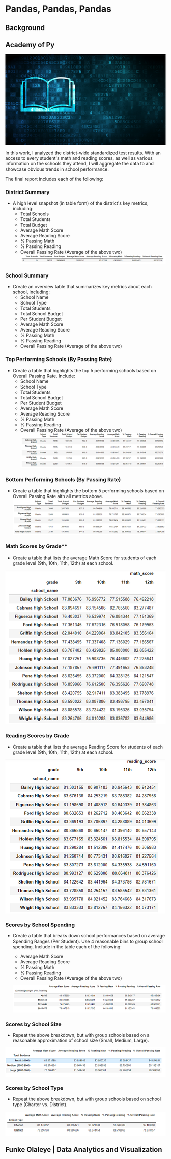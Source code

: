 # Pandas, Pandas, Pandas

## Background

## Academy of Py

![Education](https://github.com/ofunkey/pandas_challenge/blob/master/PyCitySchools/Images/education.png)

In this work, I analyzed the district-wide standardized test results. With an access to every student's math and reading scores, as well as various information on the schools they attend, I will aggregate the data to and showcase obvious trends in school performance.

The final report includes each of the following:

### District Summary

* A high level snapshot (in table form) of the district's key metrics, including:
  * Total Schools
  * Total Students
  * Total Budget
  * Average Math Score
  * Average Reading Score
  * % Passing Math
  * % Passing Reading
  * Overall Passing Rate (Average of the above two)
  ![District_Summary](https://github.com/ofunkey/pandas_challenge/blob/master/PyCitySchools/Images/District_Summary.png)

### School Summary

* Create an overview table that summarizes key metrics about each school, including:
  * School Name
  * School Type
  * Total Students
  * Total School Budget
  * Per Student Budget
  * Average Math Score
  * Average Reading Score
  * % Passing Math
  * % Passing Reading
  * Overall Passing Rate (Average of the above two)

### Top Performing Schools (By Passing Rate)

* Create a table that highlights the top 5 performing schools based on Overall Passing Rate. Include:
  * School Name
  * School Type
  * Total Students
  * Total School Budget
  * Per Student Budget
  * Average Math Score
  * Average Reading Score
  * % Passing Math
  * % Passing Reading
  * Overall Passing Rate (Average of the above two)
  ![Top_Performing_Schools_By_Passing_Rate](https://github.com/ofunkey/pandas_challenge/blob/master/PyCitySchools/Images/Top_Performing_Schools_By_Passing_Rate.png)

### Bottom Performing Schools (By Passing Rate)

* Create a table that highlights the bottom 5 performing schools based on Overall Passing Rate aith all metrics above.
![Bottom_Performing_Schools_By_Passing_Rate](https://github.com/ofunkey/pandas_challenge/blob/master/PyCitySchools/Images/Bottom_Performing_Schools_By_Passing_Rate.png)

### Math Scores by Grade\*\*

* Create a table that lists the average Math Score for students of each grade level (9th, 10th, 11th, 12th) at each school.

![Math_Scores_by_Grade](https://github.com/ofunkey/pandas_challenge/blob/master/PyCitySchools/Images/Math_Scores_by_Grade.png)

### Reading Scores by Grade

* Create a table that lists the average Reading Score for students of each grade level (9th, 10th, 11th, 12th) at each school.

![Reading_Scores_by_Grade](https://github.com/ofunkey/pandas_challenge/blob/master/PyCitySchools/Images/Reading_Scores_by_Grade.png)

### Scores by School Spending

* Create a table that breaks down school performances based on average Spending Ranges (Per Student). Use 4 reasonable bins to group school spending. Include in the table each of the following:
  * Average Math Score
  * Average Reading Score
  * % Passing Math
  * % Passing Reading
  * Overall Passing Rate (Average of the above two)
  
  ![Scores_by_School_Spending](https://github.com/ofunkey/pandas_challenge/blob/master/PyCitySchools/Images/Scores_by_School_Spending.png)

### Scores by School Size

* Repeat the above breakdown, but with group schools based on a reasonable approximation of school size (Small, Medium, Large).

![Scores_by_School_Size](https://github.com/ofunkey/pandas_challenge/blob/master/PyCitySchools/Images/Scores_by_School_Size.png)

### Scores by School Type

* Repeat the above breakdown, but with group schools based on school type (Charter vs. District).

![Scores_by_School_Type](https://github.com/ofunkey/pandas_challenge/blob/master/PyCitySchools/Images/Scores_by_School_Type.png)


## Funke Olaleye | Data Analytics and Visualization
